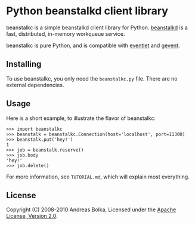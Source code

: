 Python beanstalkd client library
====================

beanstalkc is a simple beanstalkd client library for
Python. [beanstalkd](http://kr.github.com/beanstalkd/) is a fast, distributed,
in-memory workqueue service.

beanstalkc is pure Python, and is compatible with
[eventlet](http://eventlet.net/) and [gevent](http://www.gevent.org/).

Installing
-------

To use beanstalkc, you only need the `beanstalkc.py` file. There are no external
dependencies.

Usage
-----

Here is a short example, to illustrate the flavor of beanstalkc:

    >>> import beanstalkc
    >>> beanstalk = beanstalkc.Connection(host='localhost', port=11300)
    >>> beanstalk.put('hey!')
    1
    >>> job = beanstalk.reserve()
    >>> job.body
    'hey!'
    >>> job.delete()

For more information, see `TUTORIAL.md`, which will explain most everything.

License
------

Copyright (C) 2008-2010 Andreas Bolka, Licensed under the [Apache License,
Version 2.0](http://www.apache.org/licenses/LICENSE-2.0).

